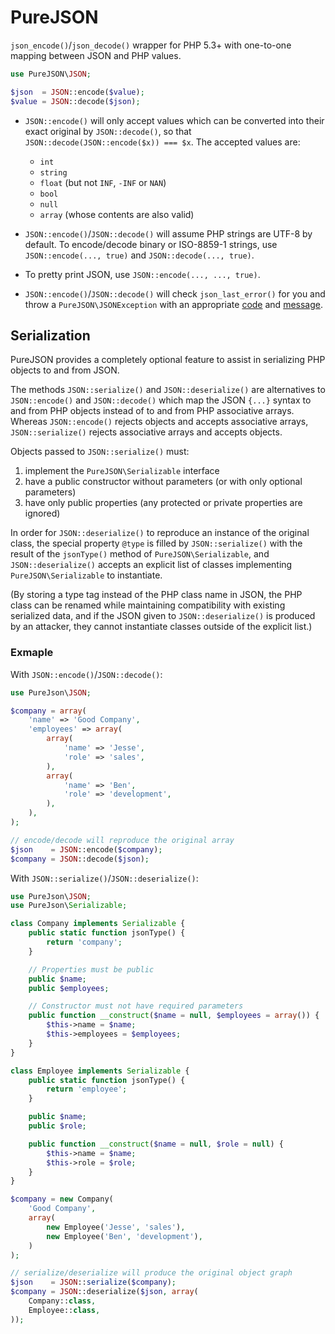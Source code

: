 # PureJSON

`json_encode()`/`json_decode()` wrapper for PHP 5.3+ with one-to-one mapping between JSON and PHP values.

```php
use PureJSON\JSON;

$json  = JSON::encode($value);
$value = JSON::decode($json);
```

- `JSON::encode()` will only accept values which can be converted into their exact original by `JSON::decode()`, so that `JSON::decode(JSON::encode($x)) === $x`. The accepted values are:
  - `int`
  - `string`
  - `float` (but not `INF`, `-INF` or `NAN`)
  - `bool`
  - `null`
  - `array` (whose contents are also valid)

- `JSON::encode()`/`JSON::decode()` will assume PHP strings are UTF-8 by default. To encode/decode binary or ISO-8859-1 strings, use `JSON::encode(..., true)` and `JSON::decode(..., true)`.

- To pretty print JSON, use `JSON::encode(..., ..., true)`.

- `JSON::encode()`/`JSON::decode()` will check `json_last_error()` for you and throw a `PureJSON\JSONException` with an appropriate [code](http://php.net/manual/en/function.json-last-error.php) and [message](http://php.net/manual/en/function.json-last-error-msg.php).

## Serialization

PureJSON provides a completely optional feature to assist in serializing PHP objects to and from JSON.

The methods `JSON::serialize()` and `JSON::deserialize()` are alternatives to `JSON::encode()` and `JSON::decode()` which map the JSON `{...}` syntax to and from PHP objects instead of to and from PHP associative arrays. Whereas `JSON::encode()` rejects objects and accepts associative arrays, `JSON::serialize()` rejects associative arrays and accepts objects.

Objects passed to `JSON::serialize()` must:
1. implement the `PureJSON\Serializable` interface
2. have a public constructor without parameters (or with only optional parameters)
3. have only public properties (any protected or private properties are ignored)

In order for `JSON::deserialize()` to reproduce an instance of the original class, the special property `@type` is filled by `JSON::serialize()` with the result of the `jsonType()` method of `PureJSON\Serializable`, and `JSON::deserialize()` accepts an explicit list of classes implementing `PureJSON\Serializable` to instantiate.

(By storing a type tag instead of the PHP class name in JSON, the PHP class can be renamed while maintaining compatibility with existing serialized data, and if the JSON given to `JSON::deserialize()` is produced by an attacker, they cannot instantiate classes outside of the explicit list.)

### Exmaple

With `JSON::encode()`/`JSON::decode()`:

```php
use PureJson\JSON;

$company = array(
	'name' => 'Good Company',
    'employees' => array(
    	array(
        	'name' => 'Jesse',
            'role' => 'sales',
        ),
        array(
        	'name' => 'Ben',
            'role' => 'development',
        ),
    ),
);

// encode/decode will reproduce the original array
$json    = JSON::encode($company);
$company = JSON::decode($json);
```

With `JSON::serialize()`/`JSON::deserialize()`:

```php
use PureJson\JSON;
use PureJson\Serializable;

class Company implements Serializable {
	public static function jsonType() {
    	return 'company';
    }

	// Properties must be public
	public $name;
    public $employees;

	// Constructor must not have required parameters
    public function __construct($name = null, $employees = array()) {
    	$this->name = $name;
        $this->employees = $employees;
    }
}

class Employee implements Serializable {
	public static function jsonType() {
    	return 'employee';
    }

	public $name;
    public $role;

	public function __construct($name = null, $role = null) {
    	$this->name = $name;
        $this->role = $role;
    }
}

$company = new Company(
	'Good Company',
    array(
    	new Employee('Jesse', 'sales'),
        new Employee('Ben', 'development'),
    )
);

// serialize/deserialize will produce the original object graph
$json    = JSON::serialize($company);
$company = JSON::deserialize($json, array(
	Company::class,
    Employee::class,
));
```